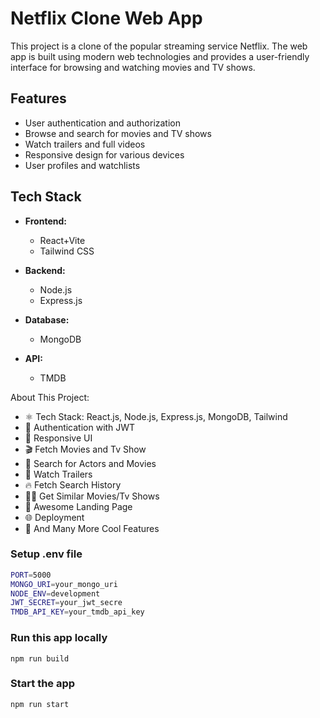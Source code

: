 # Netflix Clone Web App

This project is a clone of the popular streaming service Netflix. The web app is built using modern web technologies and provides a user-friendly interface for browsing and watching movies and TV shows.

## Features

- User authentication and authorization
- Browse and search for movies and TV shows
- Watch trailers and full videos
- Responsive design for various devices
- User profiles and watchlists

## Tech Stack

- **Frontend:**
  - React+Vite
  - Tailwind CSS

- **Backend:**
  - Node.js
  - Express.js

- **Database:**
  - MongoDB
    
- **API:**
  - TMDB


About This Project:

-   ⚛️ Tech Stack: React.js, Node.js, Express.js, MongoDB, Tailwind
-   🔐 Authentication with JWT
-   📱 Responsive UI
-   🎬 Fetch Movies and Tv Show
-   🔎 Search for Actors and Movies
-   🎥 Watch Trailers
-   🔥 Fetch Search History
-   🐱‍👤 Get Similar Movies/Tv Shows
-   💙 Awesome Landing Page
-   🌐 Deployment
-   🚀 And Many More Cool Features


### Setup .env file

```bash
PORT=5000
MONGO_URI=your_mongo_uri
NODE_ENV=development
JWT_SECRET=your_jwt_secre
TMDB_API_KEY=your_tmdb_api_key
```

### Run this app locally

```shell
npm run build
```

### Start the app

```shell
npm run start
```
